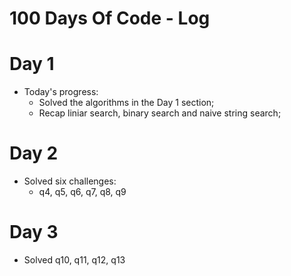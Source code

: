 # 100 Days Of Code - Log

# Day 1
* Today's progress:
	* Solved the algorithms in the Day 1 section;
	* Recap liniar search, binary search and naive string search;
# Day 2
* Solved six challenges:
	* q4, q5, q6, q7, q8, q9

# Day 3
* Solved q10, q11, q12, q13
